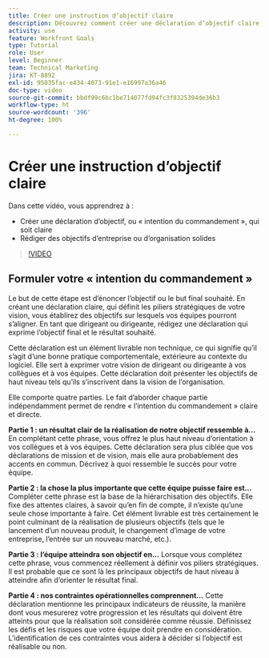 ```yaml
---
title: Créer une instruction d’objectif claire
description: Découvrez comment créer une déclaration d’objectif claire, ou « intention du commandement », et rédiger des objectifs d’entreprise ou d’organisation solides.
activity: use
feature: Workfront Goals
type: Tutorial
role: User
level: Beginner
team: Technical Marketing
jira: KT-8892
exl-id: 95035fac-e434-4073-91e1-e16997a36a46
doc-type: video
source-git-commit: bbdf99c6bc1be714077fd94fc3f8325394de36b3
workflow-type: ht
source-wordcount: '396'
ht-degree: 100%

---
```


# Créer une instruction d’objectif claire

Dans cette vidéo, vous apprendrez à :

* Créer une déclaration d’objectif, ou « intention du commandement », qui soit claire
* Rédiger des objectifs d’entreprise ou d’organisation solides

>[!VIDEO](https://video.tv.adobe.com/v/335186/?quality=12&learn=on&enablevpops=1)

<!--
Your turn graphic
-->

## Formuler votre « intention du commandement »

Le but de cette étape est d’énoncer l’objectif ou le but final souhaité. En créant une déclaration claire, qui définit les piliers stratégiques de votre vision, vous établirez des objectifs sur lesquels vos équipes pourront s’aligner. En tant que dirigeant ou dirigeante, rédigez une déclaration qui exprime l’objectif final et le résultat souhaité.

Cette déclaration est un élément livrable non technique, ce qui signifie qu’il s’agit d’une bonne pratique comportementale, extérieure au contexte du logiciel. Elle sert à exprimer votre vision de dirigeant ou dirigeante à vos collègues et à vos équipes. Cette déclaration doit présenter les objectifs de haut niveau tels qu’ils s’inscrivent dans la vision de l’organisation.

Elle comporte quatre parties. Le fait d’aborder chaque partie indépendamment permet de rendre « l’intention du commandement » claire et directe.

**Partie 1 : un résultat clair de la réalisation de notre objectif ressemble à...**
En complétant cette phrase, vous offrez le plus haut niveau d’orientation à vos collègues et à vos équipes. Cette déclaration sera plus ciblée que vos déclarations de mission et de vision, mais elle aura probablement des accents en commun. Décrivez à quoi ressemble le succès pour votre équipe.

**Partie 2 : la chose la plus importante que cette équipe puisse faire est...**
Compléter cette phrase est la base de la hiérarchisation des objectifs. Elle fixe des attentes claires, à savoir qu’en fin de compte, il n’existe qu’une seule chose importante à faire. Cet élément livrable est très certainement le point culminant de la réalisation de plusieurs objectifs (tels que le lancement d’un nouveau produit, le changement d’image de votre entreprise, l’entrée sur un nouveau marché, etc.).

**Partie 3 : l’équipe atteindra son objectif en...**
Lorsque vous complétez cette phrase, vous commencez réellement à définir vos piliers stratégiques. Il est probable que ce sont là les principaux objectifs de haut niveau à atteindre afin d’orienter le résultat final.

**Partie 4 : nos contraintes opérationnelles comprennent...**
Cette déclaration mentionne les principaux indicateurs de réussite, la manière dont vous mesurerez votre progression et les résultats qui doivent être atteints pour que la réalisation soit considérée comme réussie. Définissez les défis et les risques que votre équipe doit prendre en considération. L’identification de ces contraintes vous aidera à décider si l’objectif est réalisable ou non.
